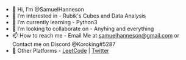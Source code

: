 - 👋 Hi, I’m @SamuelHanneson
- 👀 I’m interested in - Rubik's Cubes and Data Analysis
- 🌱 I’m currently learning  - Python3
- 💞️ I’m looking to collaborate on - Anyhing and everything
- 📫 How to reach me - Email Me at samuelhanneson@gmail.com or Contact me on Discord @Koroking#5287
- 🔗 Other Platforms - [LeetCode](https://leetcode.com/SamuelHanneson/) | [Twitter](https://twitter.com/Korokings)

<!---
SamuelHanneson/SamuelHanneson is a ✨ special ✨ repository because its `README.md` (this file) appears on your GitHub profile.
You can click the Preview link to take a look at your changes.
--->
